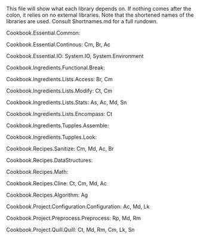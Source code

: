 This file will show what each library depends on. If nothing comes after the colon, it relies on no external libraries. Note that the shortened names of the libraries are used. Consult Shortnames.md for a full rundown.

Cookbook.Essential.Common:

Cookbook.Essential.Continous: Cm, Br, Ac

Cookbook.Essential.IO:  System.IO, System.Environment

Cookbook.Ingredients.Functional.Break:

Cookbook.Ingredients.Lists.Access: Br, Cm

Cookbook.Ingredients.Lists.Modify: Ct, Cm

Cookbook.Ingredients.Lists.Stats: As, Ac, Md, Sn

Cookbook.Ingredients.Lists.Encompass: Ct

Cookbook.Ingredients.Tupples.Assemble: 

Cookbook.Ingredients.Tupples.Look:

Cookbook.Recipes.Sanitize: Cm, Md, Ac, Br

Cookbook.Recipes.DataStructures:

Cookbook.Recipes.Math:

Cookbook.Recipes.Cline: Ct, Cm, Md, Ac

Cookbook.Recipes.Algorithm: Ag

Cookbook.Project.Configuration.Configuration: Ac, Md, Lk

Cookbook.Project.Preprocess.Preprocess: Rp, Md, Rm

Cookbook.Project.Quill.Quill: Ct, Md, Rm, Cm, Lk, Sn
